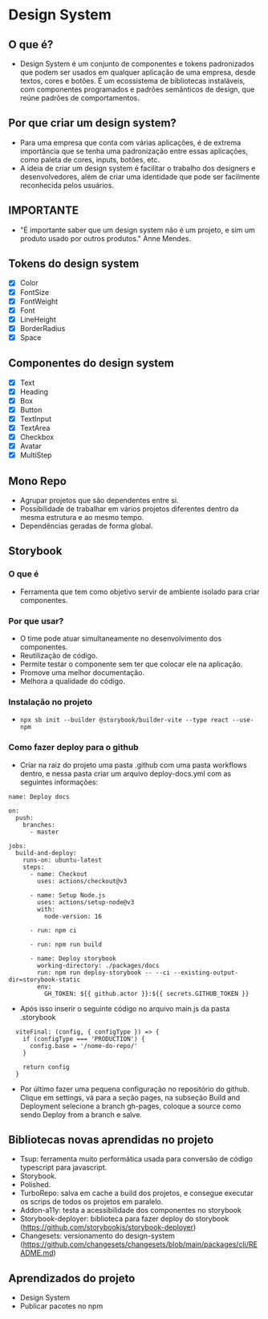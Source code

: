 # Design System
## O que é?
- Design System é um conjunto de componentes e tokens padronizados que podem ser usados em qualquer aplicação de uma empresa, desde textos, cores e botões. É um ecossistema de bibliotecas instaláveis, com componentes programados e padrões semânticos de design, que reúne padrões de comportamentos.

## Por que criar um design system?
- Para uma empresa que conta com várias aplicações, é de extrema importância que se tenha uma padronização entre essas aplicações, como paleta de cores, inputs, botões, etc.
- A ideia de criar um design system é facilitar o trabalho dos designers e desenvolvedores, além de criar uma identidade que pode ser facilmente reconhecida pelos usuários.

## IMPORTANTE
- "É importante saber que um design system não é um projeto, e sim um produto usado por outros produtos." Anne Mendes.

## Tokens  do design system
- [x] Color
- [x] FontSize
- [x] FontWeight
- [x] Font
- [x] LineHeight
- [x] BorderRadius
- [x] Space

## Componentes do design system
- [x] Text
- [x] Heading
- [x] Box
- [x] Button
- [x] TextInput
- [x] TextArea
- [x] Checkbox
- [x] Avatar
- [x] MultiStep

## Mono Repo
- Agrupar projetos que são dependentes entre si.
- Possibilidade de trabalhar em vários projetos diferentes dentro da mesma estrutura e ao mesmo tempo.
- Dependências geradas de forma global.

## Storybook
### O que é
- Ferramenta que tem como objetivo servir de ambiente isolado para criar componentes.

### Por que usar?
- O time pode atuar simultaneamente no desenvolvimento dos componentes.
- Reutilização de código.
- Permite testar o componente sem ter que colocar ele na aplicação.
- Promove uma melhor documentação.
- Melhora a qualidade do código.

### Instalação no projeto
- ```npx sb init --builder @storybook/builder-vite --type react --use-npm```

### Como fazer deploy para o github
- Criar na raiz do projeto uma pasta .github com uma pasta workflows dentro, e nessa pasta criar um arquivo deploy-docs.yml com as seguintes informações:
```
name: Deploy docs

on:
  push:
    branches:
      - master

jobs:
  build-and-deploy:
    runs-on: ubuntu-latest
    steps:
      - name: Checkout
        uses: actions/checkout@v3

      - name: Setup Node.js
        uses: actions/setup-node@v3
        with:
          node-version: 16
      
      - run: npm ci

      - run: npm run build

      - name: Deploy storybook
        working-directory: ./packages/docs
        run: npm run deploy-storybook -- --ci --existing-output-dir=storybook-static
        env:
          GH_TOKEN: ${{ github.actor }}:${{ secrets.GITHUB_TOKEN }} 
```
- Após isso inserir o seguinte código no arquivo main.js da pasta .storybook
```
  viteFinal: (config, { configType }) => {
    if (configType === 'PRODUCTION') {
      config.base = '/nome-do-repo/'
    }

    return config
  }
```
- Por último fazer uma pequena configuração no repositório do github. Clique em settings, vá para a seção pages, na subseção Build and Deployment selecione a branch gh-pages, coloque a source como sendo Deploy from a branch e salve.

## Bibliotecas novas aprendidas no projeto
- Tsup: ferramenta muito performática usada para conversão de código typescript para javascript.
- Storybook.
- Polished.
- TurboRepo: salva em cache a build dos projetos, e consegue executar os scrips de todos os projetos em paralelo.
- Addon-a11y: testa a acessibilidade dos componentes no storybook
- Storybook-deployer: biblioteca para fazer deploy do storybook (https://github.com/storybookjs/storybook-deployer)
- Changesets: versionamento do design-system (https://github.com/changesets/changesets/blob/main/packages/cli/README.md)

## Aprendizados do projeto
- Design System
- Publicar pacotes no npm